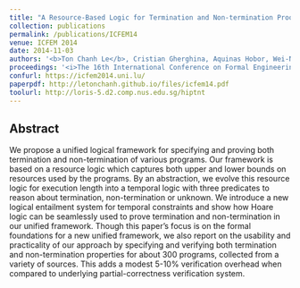 ```yaml
---
title: "A Resource-Based Logic for Termination and Non-termination Proofs"
collection: publications
permalink: /publications/ICFEM14
venue: ICFEM 2014
date: 2014-11-03
authors: '<b>Ton Chanh Le</b>, Cristian Gherghina, Aquinas Hobor, Wei-Ngan Chin'
proceedings: '<i>The 16th International Conference on Formal Engineering Methods</i>'
confurl: https://icfem2014.uni.lu/
paperpdf: http://letonchanh.github.io/files/icfem14.pdf
toolurl: http://loris-5.d2.comp.nus.edu.sg/hiptnt
---
```


## Abstract
We propose a unified logical framework for specifying and proving both termination and non-termination of various programs. Our framework is based on a resource logic which captures both upper and lower bounds on resources used by the programs. By an abstraction, we evolve this resource logic for execution length into a temporal logic with three predicates to reason about termination, non-termination or unknown. We introduce a new logical entailment system for temporal constraints and show how Hoare logic can be seamlessly used to prove termination and non-termination in our unified framework. Though this paper’s focus is on the formal foundations for a new unified framework, we also report on the usability and practicality of our approach by specifying and verifying both termination and non-termination properties for about 300 programs, collected from a variety of sources. This adds a modest 5-10\% verification overhead when compared to underlying partial-correctness verification system.
